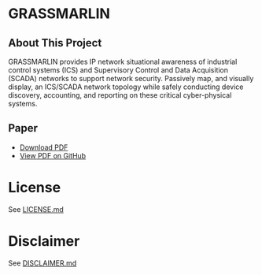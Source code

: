 # GRASSMARLIN

## About This Project

GRASSMARLIN provides IP network situational awareness of industrial control systems (ICS) and Supervisory Control and Data Acquisition (SCADA) networks to support network security. Passively map, and visually display, an ICS/SCADA network topology while safely conducting device discovery, accounting, and reporting on these critical cyber-physical systems.

## Paper

* [Download PDF](https://github.com/iadgov/GRASSMARLIN/raw/master/GRASSMARLIN.pdf)
* [View PDF on GitHub](https://github.com/iadgov/GRASSMARLIN/blob/master/GRASSMARLIN.pdf)

# License
See [LICENSE.md](https://github.com/iadgov/GRASSMARLIN/raw/master/LICENSE.md)

# Disclaimer
See [DISCLAIMER.md](https://github.com/iadgov/GRASSMARLIN/raw/master/DISCLAIMER.md)

